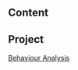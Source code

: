 
## Content

## Project
<a href="https://github.com/rayansami/behaviour-analysis">Behaviour Analysis</a>
